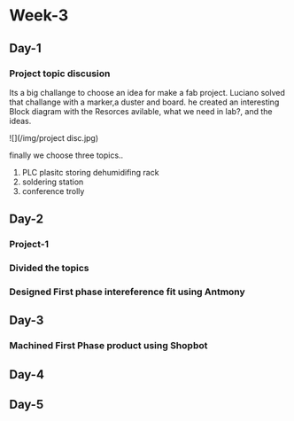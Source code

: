 # Week-3

## Day-1

### Project topic discusion
Its a big challange to choose an idea for make a fab project. Luciano solved that challange with a marker,a duster and  board. he created an interesting Block diagram with the Resorces avilable, what we need in lab?, and the ideas.

![](/img/project disc.jpg)

finally we choose three topics..

1. PLC plasitc storing dehumidifing rack
2. soldering station
3. conference trolly



### 

## Day-2

### Project-1
### Divided the topics
### Designed First phase intereference fit using Antmony

## Day-3

### Machined First Phase product using Shopbot
### 

## Day-4

## Day-5
